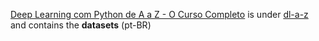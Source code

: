 [Deep Learning com Python de A a Z - O Curso Completo](https://www.udemy.com/course/deep-learning-com-python-az-curso-completo/learn/lecture/10618998?start=0#overview) is under [dl-a-z](dl-a-z/) and contains the **datasets** (pt-BR)

